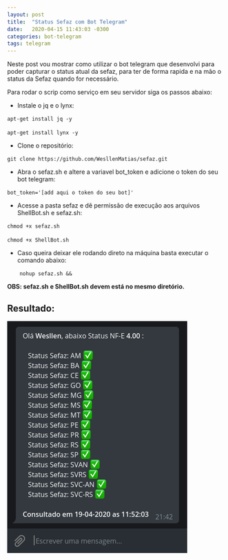 ```yaml
---
layout: post
title:  "Status Sefaz com Bot Telegram"
date:   2020-04-15 11:43:03 -0300
categories: bot-telegram
tags: telegram
---
```


Neste post vou mostrar como utilizar o bot telegram que desenvolvi para poder capturar o status atual da sefaz, para ter de forma rapida e na mão o status da Sefaz quando for necessário.


Para rodar o scrip como serviço em seu servidor siga os passos abaixo:

- Instale o jq e o lynx:

```shell
apt-get install jq -y

apt-get install lynx -y
```

- Clone o repositório:

```shell
git clone https://github.com/WesllenMatias/sefaz.git
```
- Abra o sefaz.sh e altere a variavel bot_token e adicione o token do seu bot telegram:

```shell
bot_token='[add aqui o token do seu bot]'
```
- Acesse a pasta sefaz e dê permissão de execução aos arquivos ShellBot.sh e sefaz.sh:

```shell
chmod +x sefaz.sh

chmod +x ShellBot.sh
```
- Caso queira deixar ele rodando direto na máquina basta executar o comando abaixo:

```shell
    nohup sefaz.sh &&
```
**OBS: sefaz.sh e ShellBot.sh devem está no mesmo diretório.**

## Resultado:
![Mensagem do Bot](/assets/img/tela-sefaz.png)